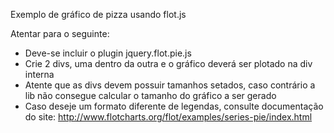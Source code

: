 Exemplo de gráfico de pizza usando flot.js

Atentar para o seguinte:

* Deve-se incluir o plugin jquery.flot.pie.js
* Crie 2 divs, uma dentro da outra e o gráfico deverá ser plotado na div interna
* Atente que as divs devem possuir tamanhos setados, caso contrário a lib não consegue calcular o tamanho do gráfico a ser gerado
* Caso deseje um formato diferente de legendas, consulte documentação do site: http://www.flotcharts.org/flot/examples/series-pie/index.html